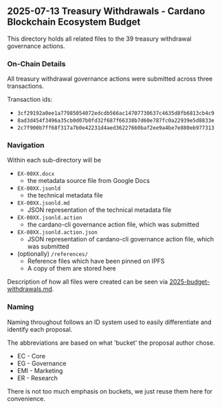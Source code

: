## 2025-07-13 Treasury Withdrawals - Cardano Blockchain Ecosystem Budget

This directory holds all related files to the 39 treasury withdrawal governance actions.

### On-Chain Details

All treasury withdrawal governance actions were submitted across three transactions.

Transaction ids:
- `3cf29192a0ee1a77985054072edcdb566ac14707730637c4635d8fb6813cb4c9`
- `8ad3d454f3496a35cb0d07b0fd32f687f66338b7d60e787fc0a22939e5d8833e`
- `2c7f900b7ff68f317a7b0e42231d4aed36227660baf2ee9a4be7e880eb977313`

### Navigation

Within each sub-directory will be
- `EX-00XX.docx`
  - the metadata source file from Google Docs
- `EX-00XX.jsonld`
  - the technical metadata file
- `EX-00XX.jsonld.md`
  - JSON representation of the technical metadata file 
- `EX-00XX.jsonld.action`
  - the cardano-cli governance action file, which was submitted 
- `EX-00XX.jsonld.action.json`
  - JSON representation of cardano-cli governance action file, which was submitted
- (optionally) `/references/`
  - Reference files which have been pinned on IPFS
  - A copy of them are stored here

Description of how all files were created can be seen via [2025-budget-withdrawals.md](https://github.com/IntersectMBO/governance-scripts/blob/main/docs/2025-budget-withdrawals.md).


### Naming

Naming throughout follows an ID system
used to easily differentiate and identify each proposal.

The abbreviations are based on what 'bucket' the proposal author chose.

- EC - Core
- EG - Governance
- EMI - Marketing
- ER - Research

There is not too much emphasis on buckets,
we just reuse them here for convenience.

